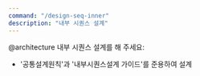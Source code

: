 ```yaml
---
command: "/design-seq-inner"
description: "내부 시퀀스 설계"
---
```


@architecture
내부 시퀀스 설계를 해 주세요:
- '공통설계원칙'과 '내부시퀀스설계 가이드'를 준용하여 설계